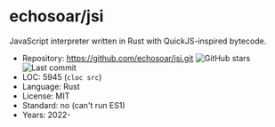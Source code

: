 # echosoar/jsi

JavaScript interpreter written in Rust with QuickJS-inspired bytecode.

* Repository: https://github.com/echosoar/jsi.git <img src="https://img.shields.io/github/stars/echosoar/jsi?label=&style=flat-square" alt="GitHub stars" title="GitHub stars"><img src="https://img.shields.io/github/last-commit/echosoar/jsi?label=&style=flat-square" alt="Last commit" title="Last commit">
* LOC:        5945 (`cloc src`)
* Language:   Rust
* License:    MIT
* Standard:   no (can't run ES1)
* Years:      2022-
